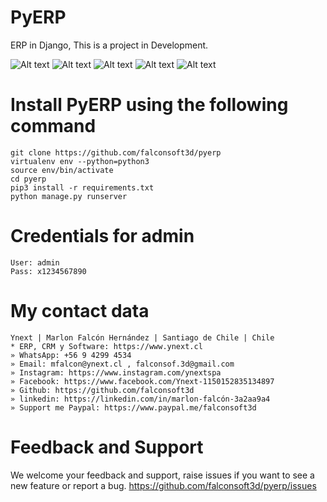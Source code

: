 # PyERP
ERP in Django, This is a project in Development.

![Alt text](https://github.com/falconsoft3d/pyerp/blob/master/pyerp-marketing/pyerp-m.png?raw=true "Ynext")
![Alt text](https://github.com/falconsoft3d/pyerp/blob/master/pyerp-marketing/01.png?raw=true "Ynext")
![Alt text](https://github.com/falconsoft3d/pyerp/blob/master/pyerp-marketing/02.png?raw=true "Ynext")
![Alt text](https://github.com/falconsoft3d/pyerp/blob/master/pyerp-marketing/03.png?raw=true "Ynext")
![Alt text](https://github.com/falconsoft3d/pyerp/blob/master/pyerp-marketing/04.png?raw=true "Ynext")


# Install PyERP using the following command
```
git clone https://github.com/falconsoft3d/pyerp
virtualenv env --python=python3
source env/bin/activate
cd pyerp
pip3 install -r requirements.txt
python manage.py runserver
```
    

# Credentials for admin
```
User: admin
Pass: x1234567890
```

# My contact data
```
Ynext | Marlon Falcón Hernández | Santiago de Chile | Chile
* ERP, CRM y Software: https://www.ynext.cl
» WhatsApp: +56 9 4299 4534
» Email: mfalcon@ynext.cl , falconsof.3d@gmail.com
» Instagram: https://www.instagram.com/ynextspa
» Facebook: https://www.facebook.com/Ynext-1150152835134897
» Github: https://github.com/falconsoft3d
» linkedin: https://linkedin.com/in/marlon-falcón-3a2aa9a4
» Support me Paypal: https://www.paypal.me/falconsoft3d
```

# Feedback and Support
We welcome your feedback and support, raise issues if you want to see a new feature or report a bug.
https://github.com/falconsoft3d/pyerp/issues

